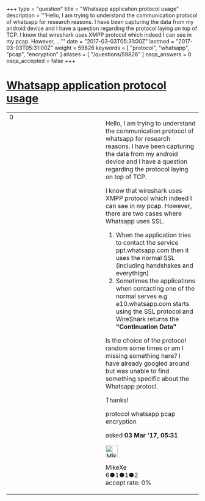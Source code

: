 +++
type = "question"
title = "Whatsapp application protocol usage"
description = '''Hello, I am trying to understand the communication protocol of whatsapp for research reasons. I have been capturing the data from my android device and I have a question regarding the protocol laying on top of TCP. I know that wireshark uses XMPP protocol which indeed I can see in my pcap. However, ...'''
date = "2017-03-03T05:31:00Z"
lastmod = "2017-03-03T05:31:00Z"
weight = 59826
keywords = [ "protocol", "whatsapp", "pcap", "encryption" ]
aliases = [ "/questions/59826" ]
osqa_answers = 0
osqa_accepted = false
+++

<div class="headNormal">

# [Whatsapp application protocol usage](/questions/59826/whatsapp-application-protocol-usage)

</div>

<div id="main-body">

<div id="askform">

<table id="question-table" style="width:100%;"><colgroup><col style="width: 50%" /><col style="width: 50%" /></colgroup><tbody><tr class="odd"><td style="width: 30px; vertical-align: top"><div class="vote-buttons"><div id="post-59826-score" class="post-score" title="current number of votes">0</div><div id="favorite-count" class="favorite-count"></div></div></td><td><div id="item-right"><div class="question-body"><p>Hello, I am trying to understand the communication protocol of whatsapp for research reasons. I have been capturing the data from my android device and I have a question regarding the protocol laying on top of TCP.</p><p>I know that wireshark uses XMPP protocol which indeed I can see in my pcap. However, there are two cases where Whatsapp uses SSL.</p><ol><li>When the application tries to contact the service ppt.whatsapp.com then it uses the normal SSL (including handshakes and everythign)</li><li>Sometimes the applications when contacting one of the normal serves e.g e10.whatsapp.com starts using the SSL protocol and WireShark returns the <strong>"Continuation Data"</strong></li></ol><p>Is the choice of the protocol random some times or am I missing something here? I have already googled around but was unable to find something specific about the Whatsapp protocl.</p><p>Thanks!</p></div><div id="question-tags" class="tags-container tags">protocol whatsapp pcap encryption</div><div id="question-controls" class="post-controls"></div><div class="post-update-info-container"><div class="post-update-info post-update-info-user"><p>asked <strong>03 Mar '17, 05:31</strong></p><img src="https://secure.gravatar.com/avatar/9416b89cfa0625a9d558b53569aca45a?s=32&amp;d=identicon&amp;r=g" class="gravatar" width="32" height="32" alt="MikeXe&#39;s gravatar image" /><p>MikeXe<br />
<span class="score" title="6 reputation points">6</span><span title="1 badges"><span class="badge1">●</span><span class="badgecount">1</span></span><span title="1 badges"><span class="silver">●</span><span class="badgecount">1</span></span><span title="2 badges"><span class="bronze">●</span><span class="badgecount">2</span></span><br />
<span class="accept_rate" title="Rate of the user&#39;s accepted answers">accept rate:</span> <span title="MikeXe has no accepted answers">0%</span></p></div></div><div id="comments-container-59826" class="comments-container"></div><div id="comment-tools-59826" class="comment-tools"></div><div class="clear"></div><div id="comment-59826-form-container" class="comment-form-container"></div><div class="clear"></div></div></td></tr></tbody></table>

</div>

</div>

